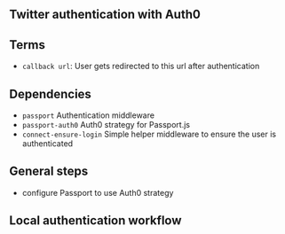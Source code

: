 ## Twitter authentication with Auth0



## Terms
+ ``callback url``: User gets redirected to this url after authentication


## Dependencies
+ ``passport`` Authentication middleware
+ ``passport-auth0`` Auth0 strategy for Passport.js
+ ``connect-ensure-login`` Simple helper middleware to ensure the user is authenticated


## General steps
+ configure Passport to use Auth0 strategy



## Local authentication workflow
